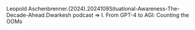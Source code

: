 Leopold Aschenbrenner.(2024).2024109Situational-Awareness-The-Decade-Ahead.Dwarkesh podcast => I. From GPT-4 to AGI: Counting the OOMs
